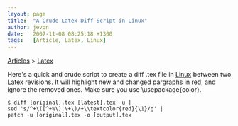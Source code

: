 ```yaml
---
layout: page
title:  "A Crude Latex Diff Script in Linux"
author: jevon
date:   2007-11-08 08:25:18 +1300
tags:   [Article, Latex, Linux]
---
```


[Articles](articles.md) > [Latex](latex.md)

Here's a quick and crude script to create a diff .tex file in [Linux](linux.md) between two [Latex](latex.md) revisions. It will highlight new and changed pargraphs in red, and ignore the removed ones. Make sure you use \usepackage{color}.

```
$ diff [original].tex [latest].tex -u | 
sed 's/^+\([^+%\].\+\)/+\\textcolor{red}{\1}/g' | 
patch -u [original].tex -o [output].tex
```
